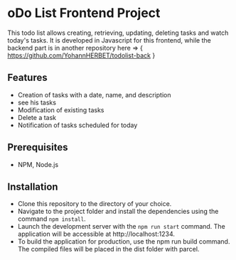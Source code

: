 # oDo List Frontend Project
This todo list allows creating, retrieving, updating, deleting tasks and watch today's tasks.
It is developed in Javascript for this frontend, while the backend part is in another repository here => { https://github.com/YohannHERBET/todolist-back }

## Features
- Creation of tasks with a date, name, and description
- see his tasks
- Modification of existing tasks
- Delete a task
- Notification of tasks scheduled for today

## Prerequisites
- NPM, Node.js

## Installation
- Clone this repository to the directory of your choice.
- Navigate to the project folder and install the dependencies using the command `npm install`.
- Launch the development server with the `npm run start` command. The application will be accessible at http://localhost:1234.
- To build the application for production, use the npm run build command. The compiled files will be placed in the dist folder with parcel.